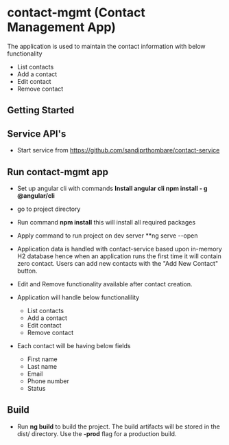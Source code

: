 # contact-mgmt (Contact Management App)

The application is used to maintain the contact information with below functionality
 - List contacts
 - Add a contact
 - Edit contact
 - Remove contact

## Getting Started

## Service API's
* Start service from https://github.com/sandiprthombare/contact-service

## Run contact-mgmt app
* Set up angular cli with commands **Install angular cli npm install - g @angular/cli**
* go to project directory
* Run command **npm install** this will install all required packages
* Apply command to run project on dev server **ng serve --open

* Application data is handled with contact-service based upon in-memory H2 database hence when an application runs the first time it will contain zero contact. Users can add new contacts with the "Add New Contact" button.

* Edit and Remove functionality available after contact creation.

* Application will handle below functionalility
   - List contacts
   - Add a contact
   - Edit contact
   - Remove contact

* Each contact will be having below fields
   - First name
   - Last name
   - Email
   - Phone number
   - Status

## Build
* Run **ng build** to build the project. The build artifacts will be stored in the dist/ directory. Use the **-prod** flag for a production build.
